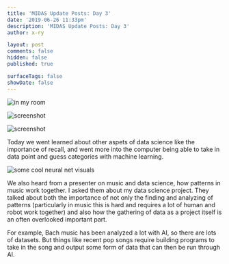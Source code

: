 ```yaml
---
title: 'MIDAS Update Posts: Day 3'
date: '2019-06-26 11:33pm'
description: 'MIDAS Update Posts: Day 3'
author: x-ry	

layout: post
comments: false
hidden: false
published: true

surfaceTags: false
showDate: false
---
```


![in my room](https://x-ry.github.io/assets/images/MIDAS/room.jpg)

![screenshot](https://x-ry.github.io/assets/images/MIDAS/w1.jpg)

![screenshot](https://x-ry.github.io/assets/images/MIDAS/w2.jpg)

Today we went learned about other aspets of data science like the importance of recall, and went more into the computer being able to take in data point and guess categories with machine learning.

![some cool neural net visuals](https://x-ry.github.io/assets/images/MIDAS/class.jpg)

We also heard from a presenter on music and data science, how patterns in music work together. I asked them about my data science project. They talked about both the importance of not only the finding and analyzing of patterns (particularly in music this is hard and requires a lot of human and robot work together) and also how the gathering of data as a project itself is an often overlooked important part.

For example, Bach music has been analyzed a lot with AI, so there are lots of datasets. But things like recent pop songs require building programs to take in the song and output some form of data that can then be run through AI.